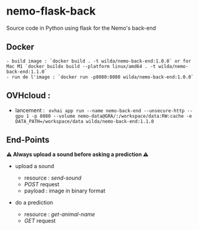 # nemo-flask-back
Source code in Python using flask for the Nemo's back-end

## Docker

    - build image : `docker build . -t wilda/nemo-back-end:1.0.0` or for Mac M1 `docker buildx build --platform linux/amd64 . -t wilda/nemo-back-end:1.1.0`
    - run de l'image : `docker run -p8080:8080 wilda/nemo-back-end:1.0.0`
    
## OVHcloud :

  - lancement : ` ovhai app run --name nemo-back-end --unsecure-http --gpu 1 -p 8080 --volume nemo-data@GRA/:/workspace/data:RW:cache -e DATA_PATH=/workspace/data wilda/nemo-back-end:1.1.0`

## End-Points

**⚠️ Always upload a sound before asking a prediction ⚠️**

  - upload a sound
    - resource : _send-sound_
    - _POST_ request
    - payload : image in binary format

  - do a prediction
    - resource : _get-animal-name_
    - _GET_ request
